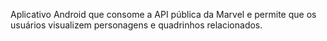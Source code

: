 Aplicativo Android que consome a API pública da Marvel e permite que os usuários visualizem personagens e quadrinhos relacionados.
